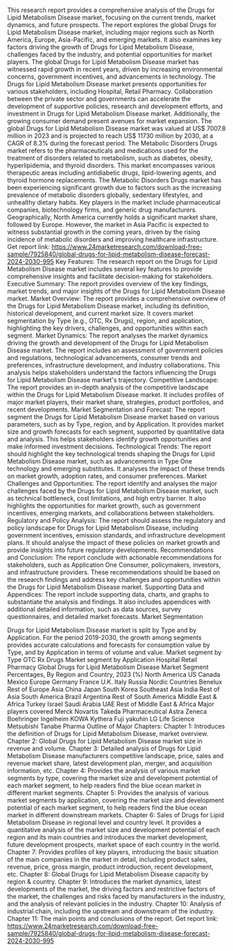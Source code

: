 This research report provides a comprehensive analysis of the Drugs for Lipid Metabolism Disease market, focusing on the current trends, market dynamics, and future prospects. The report explores the global Drugs for Lipid Metabolism Disease market, including major regions such as North America, Europe, Asia-Pacific, and emerging markets. It also examines key factors driving the growth of Drugs for Lipid Metabolism Disease, challenges faced by the industry, and potential opportunities for market players.
The global Drugs for Lipid Metabolism Disease market has witnessed rapid growth in recent years, driven by increasing environmental concerns, government incentives, and advancements in technology. The Drugs for Lipid Metabolism Disease market presents opportunities for various stakeholders, including Hospital, Retail Pharmacy. Collaboration between the private sector and governments can accelerate the development of supportive policies, research and development efforts, and investment in Drugs for Lipid Metabolism Disease market. Additionally, the growing consumer demand present avenues for market expansion.
The global Drugs for Lipid Metabolism Disease market was valued at US$ 7007.8 million in 2023 and is projected to reach US$ 11730 million by 2030, at a CAGR of 8.3% during the forecast period.
The Metabolic Disorders Drugs market refers to the pharmaceuticals and medications used for the treatment of disorders related to metabolism, such as diabetes, obesity, hyperlipidemia, and thyroid disorders. This market encompasses various therapeutic areas including antidiabetic drugs, lipid-lowering agents, and thyroid hormone replacements. The Metabolic Disorders Drugs market has been experiencing significant growth due to factors such as the increasing prevalence of metabolic disorders globally, sedentary lifestyles, and unhealthy dietary habits. Key players in the market include pharmaceutical companies, biotechnology firms, and generic drug manufacturers. Geographically, North America currently holds a significant market share, followed by Europe. However, the market in Asia Pacific is expected to witness substantial growth in the coming years, driven by the rising incidence of metabolic disorders and improving healthcare infrastructure.
Get report link: https://www.24marketresearch.com/download-free-sample/7925840/global-drugs-for-lipid-metabolism-disease-forecast-2024-2030-995 
Key Features:
The research report on the Drugs for Lipid Metabolism Disease market includes several key features to provide comprehensive insights and facilitate decision-making for stakeholders.
Executive Summary: The report provides overview of the key findings, market trends, and major insights of the Drugs for Lipid Metabolism Disease market.
Market Overview: The report provides a comprehensive overview of the Drugs for Lipid Metabolism Disease market, including its definition, historical development, and current market size. It covers market segmentation by Type (e.g., OTC, Rx Drugs), region, and application, highlighting the key drivers, challenges, and opportunities within each segment.
Market Dynamics: The report analyses the market dynamics driving the growth and development of the Drugs for Lipid Metabolism Disease market. The report includes an assessment of government policies and regulations, technological advancements, consumer trends and preferences, infrastructure development, and industry collaborations. This analysis helps stakeholders understand the factors influencing the Drugs for Lipid Metabolism Disease market's trajectory.
Competitive Landscape: The report provides an in-depth analysis of the competitive landscape within the Drugs for Lipid Metabolism Disease market. It includes profiles of major market players, their market share, strategies, product portfolios, and recent developments.
Market Segmentation and Forecast: The report segment the Drugs for Lipid Metabolism Disease market based on various parameters, such as by Type, region, and by Application. It provides market size and growth forecasts for each segment, supported by quantitative data and analysis. This helps stakeholders identify growth opportunities and make informed investment decisions.
Technological Trends: The report should highlight the key technological trends shaping the Drugs for Lipid Metabolism Disease market, such as advancements in Type One technology and emerging substitutes. It analyses the impact of these trends on market growth, adoption rates, and consumer preferences.
Market Challenges and Opportunities: The report identify and analyses the major challenges faced by the Drugs for Lipid Metabolism Disease market, such as technical bottleneck, cost limitations, and high entry barrier. It also highlights the opportunities for market growth, such as government incentives, emerging markets, and collaborations between stakeholders.
Regulatory and Policy Analysis: The report should assess the regulatory and policy landscape for Drugs for Lipid Metabolism Disease, including government incentives, emission standards, and infrastructure development plans. It should analyse the impact of these policies on market growth and provide insights into future regulatory developments.
Recommendations and Conclusion: The report conclude with actionable recommendations for stakeholders, such as Application One Consumer, policymakers, investors, and infrastructure providers. These recommendations should be based on the research findings and address key challenges and opportunities within the Drugs for Lipid Metabolism Disease market.
Supporting Data and Appendices: The report include supporting data, charts, and graphs to substantiate the analysis and findings. It also includes appendices with additional detailed information, such as data sources, survey questionnaires, and detailed market forecasts.
Market Segmentation

Drugs for Lipid Metabolism Disease market is split by Type and by Application. For the period 2019-2030, the growth among segments provides accurate calculations and forecasts for consumption value by Type, and by Application in terms of volume and value.
Market segment by Type
OTC
Rx Drugs
Market segment by Application
Hospital
Retail Pharmacy
Global Drugs for Lipid Metabolism Disease Market Segment Percentages, By Region and Country, 2023 (%)
North America
US
Canada
Mexico
Europe
Germany
France
U.K.
Italy
Russia
Nordic Countries
Benelux
Rest of Europe
Asia
China
Japan
South Korea
Southeast Asia
India
Rest of Asia
South America
Brazil
Argentina
Rest of South America
Middle East & Africa
Turkey
Israel
Saudi Arabia
UAE
Rest of Middle East & Africa
Major players covered
Merck
Novartis
Takeda Pharmaceutical
Astra Zeneca
Boehringer Ingelheim
KOWA
Kythera
Fuji yakuhin
LG Life Science
Metsubishi Tanabe Pharma
Outline of Major Chapters:
Chapter 1: Introduces the definition of Drugs for Lipid Metabolism Disease, market overview.
Chapter 2: Global Drugs for Lipid Metabolism Disease market size in revenue and volume.
Chapter 3: Detailed analysis of Drugs for Lipid Metabolism Disease manufacturers competitive landscape, price, sales and revenue market share, latest development plan, merger, and acquisition information, etc.
Chapter 4: Provides the analysis of various market segments by type, covering the market size and development potential of each market segment, to help readers find the blue ocean market in different market segments.
Chapter 5: Provides the analysis of various market segments by application, covering the market size and development potential of each market segment, to help readers find the blue ocean market in different downstream markets.
Chapter 6: Sales of Drugs for Lipid Metabolism Disease in regional level and country level. It provides a quantitative analysis of the market size and development potential of each region and its main countries and introduces the market development, future development prospects, market space of each country in the world.
Chapter 7: Provides profiles of key players, introducing the basic situation of the main companies in the market in detail, including product sales, revenue, price, gross margin, product introduction, recent development, etc.
Chapter 8: Global Drugs for Lipid Metabolism Disease capacity by region & country.
Chapter 9: Introduces the market dynamics, latest developments of the market, the driving factors and restrictive factors of the market, the challenges and risks faced by manufacturers in the industry, and the analysis of relevant policies in the industry.
Chapter 10: Analysis of industrial chain, including the upstream and downstream of the industry.
Chapter 11: The main points and conclusions of the report.
Get report link: https://www.24marketresearch.com/download-free-sample/7925840/global-drugs-for-lipid-metabolism-disease-forecast-2024-2030-995 

